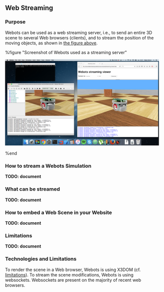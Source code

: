 ## Web Streaming

### Purpose

Webots can be used as a web streaming server, i.e., to send an entire 3D scene to several
Web browsers (clients), and to stream the position of the moving objects,
as shown in [the figure above](#screenshot-of-webots-used-as-a-streaming-server).

%figure "Screenshot of Webots used as a streaming server"

![streaming-server-screenshot.png](images/streaming-server-screenshot.png)

%end


### How to stream a Webots Simulation

**TODO: document**


### What can be streamed

**TODO: document**


### How to embed a Web Scene in your Website

**TODO: document**


### Limitations

**TODO: document**


### Technologies and Limitations

To render the scene in a Web browser, Webots is using X3DOM
(cf. [limitations](web-scene.md#technologies-and-limitations)).
To stream the scene modifications, Webots is using websockets.
Websockets are present on the majority of recent web browsers.
